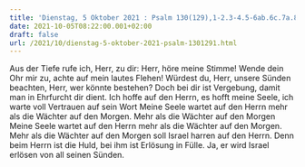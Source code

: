 ```yaml
---
title: 'Dienstag, 5 Oktober 2021 : Psalm 130(129),1-2.3-4.5-6ab.6c.7a.8.'
date: 2021-10-05T08:22:00.001+02:00
draft: false
url: /2021/10/dienstag-5-oktober-2021-psalm-1301291.html
---
```


Aus der Tiefe rufe ich, Herr, zu dir: Herr, höre meine Stimme! Wende dein Ohr mir zu, achte auf mein lautes Flehen! Würdest du, Herr, unsere Sünden beachten, Herr, wer könnte bestehen? Doch bei dir ist Vergebung, damit man in Ehrfurcht dir dient. Ich hoffe auf den Herrn, es hofft meine Seele, ich warte voll Vertrauen auf sein Wort Meine Seele wartet auf den Herrn mehr als die Wächter auf den Morgen. Mehr als die Wächter auf den Morgen Meine Seele wartet auf den Herrn mehr als die Wächter auf den Morgen. Mehr als die Wächter auf den Morgen soll Israel harren auf den Herrn. Denn beim Herrn ist die Huld, bei ihm ist Erlösung in Fülle. Ja, er wird Israel erlösen von all seinen Sünden.